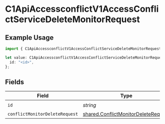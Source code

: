 # C1ApiAccessconflictV1AccessConflictServiceDeleteMonitorRequest

## Example Usage

```typescript
import { C1ApiAccessconflictV1AccessConflictServiceDeleteMonitorRequest } from "conductorone-sdk-typescript/sdk/models/operations";

let value: C1ApiAccessconflictV1AccessConflictServiceDeleteMonitorRequest = {
  id: "<id>",
};
```

## Fields

| Field                                                                                             | Type                                                                                              | Required                                                                                          | Description                                                                                       |
| ------------------------------------------------------------------------------------------------- | ------------------------------------------------------------------------------------------------- | ------------------------------------------------------------------------------------------------- | ------------------------------------------------------------------------------------------------- |
| `id`                                                                                              | *string*                                                                                          | :heavy_check_mark:                                                                                | N/A                                                                                               |
| `conflictMonitorDeleteRequest`                                                                    | [shared.ConflictMonitorDeleteRequest](../../../sdk/models/shared/conflictmonitordeleterequest.md) | :heavy_minus_sign:                                                                                | N/A                                                                                               |